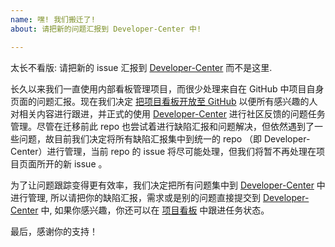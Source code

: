 ```yaml
---
name: 嘿! 我们搬迁了!
about: 请把新的问题汇报到 Developer-Center 中!

---
```


太长不看版: 请把新的 issue 汇报到 [Developer-Center](https://github.com/linuxdeepin/developer-center/issues/) 而不是这里.

长久以来我们一直使用内部看板管理项目，而很少处理来自在 GitHub 中项目自身页面的问题汇报。现在我们决定 [把项目看板开放至 GitHub](https://github.com/orgs/linuxdeepin/projects) 以便所有感兴趣的人对相关内容进行跟进，并正式的使用 [Developer-Center](https://github.com/linuxdeepin/developer-center/issues/) 进行社区反馈的问题任务管理。尽管在迁移前此 repo 也尝试着进行缺陷汇报和问题解决，但依然遇到了一些问题，故目前我们决定将所有缺陷汇报集中到统一的 repo （即 Developer-Center）进行管理，当前 repo 的 issue 将尽可能处理，但我们将暂不再处理在项目页面所开的新 issue 。

为了让问题跟踪变得更有效率，我们决定把所有问题集中到 [Developer-Center](https://github.com/linuxdeepin/developer-center/issues/) 中进行管理, 所以请把你的缺陷汇报，需求或是别的问题直接提交到 [Developer-Center](https://github.com/linuxdeepin/developer-center/issues/) 中, 如果你感兴趣，你还可以在 [项目看板](https://github.com/orgs/linuxdeepin/projects) 中跟进任务状态。

最后，感谢你的支持！
